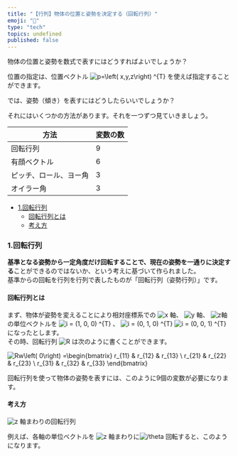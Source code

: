 ```yaml
---
title: "【行列】物体の位置と姿勢を決定する（回転行列）"
emoji: "🤖"
type: "tech"
topics: undefined
published: false
---
```


物体の位置と姿勢を数式で表すにはどうすればよいでしょうか？

位置の指定は、位置ベクトル ![p=\left( x,y,z\right) ^{T}](https://chart.apis.google.com/chart?cht=tx&chl=p%3D%5Cleft%28%20x%2Cy%2Cz%5Cright%29%20%5E%7BT%7D) を使えば指定することができます。

では、姿勢（傾き）を表すにはどうしたらいいでしょうか？

それにはいくつかの方法があります。それを一つずつ見ていきましょう。

| 方法          | 変数の数 |
| ----------- | ---- |
| 回転行列        | 9    |
| 有顔ベクトル      | 6    |
| ピッチ、ロール、ヨー角 | 3    |
| オイラー角       | 3    |

* [1.回転行列](#1回転行列)  
   * [回転行列とは](#回転行列とは)  
   * [考え方](#考え方)

### 1.回転行列

**基準となる姿勢から一定角度だけ回転することで、現在の姿勢を一通りに決定する**ことができるのではないか、という考えに基づいて作られました。  
基準からの回転を行列を行列で表したものが「回転行列（姿勢行列）」です。  
  
#### 回転行列とは

まず、物体が姿勢を変えることにより相対座標系での ![ x](https://chart.apis.google.com/chart?cht=tx&chl=%20x) 軸、 ![y](https://chart.apis.google.com/chart?cht=tx&chl=y) 軸、 ![z](https://chart.apis.google.com/chart?cht=tx&chl=z)軸の単位ベクトルを ![ i = (1, 0, 0) ^{T}](https://chart.apis.google.com/chart?cht=tx&chl=%20i%20%3D%20%281%2C%200%2C%200%29%20%5E%7BT%7D) 、 ![ i = (0, 1, 0) ^{T}](https://chart.apis.google.com/chart?cht=tx&chl=%20i%20%3D%20%280%2C%201%2C%200%29%20%5E%7BT%7D) ![i = (0, 0, 1) ^{T} ](https://chart.apis.google.com/chart?cht=tx&chl=i%20%3D%20%280%2C%200%2C%201%29%20%5E%7BT%7D%20) になったとします。  
その時、回転行列 ![ R](https://chart.apis.google.com/chart?cht=tx&chl=%20R) は次のように書くことができます。

![Rw\left( 0\right) =\begin{bmatrix} r_{11} & r_{12} & r_{13} \\ r_{21} & r_{22} & r_{23} \\ r_{31} & r_{32} & r_{33} \end{bmatrix}](https://chart.apis.google.com/chart?cht=tx&chl=Rw%5Cleft%28%200%5Cright%29%20%3D%5Cbegin%7Bbmatrix%7D%20r_%7B11%7D%20%26%20r_%7B12%7D%20%26%20r_%7B13%7D%20%5C%5C%20r_%7B21%7D%20%26%20r_%7B22%7D%20%26%20r_%7B23%7D%20%5C%5C%20r_%7B31%7D%20%26%20r_%7B32%7D%20%26%20r_%7B33%7D%20%5Cend%7Bbmatrix%7D) 

回転行列を使って物体の姿勢を表すには、このように9個の変数が必要になります。  
  
#### 考え方

![ z](https://chart.apis.google.com/chart?cht=tx&chl=%20z) 軸まわりの回転行列

例えば、各軸の単位ベクトルを ![ z](https://chart.apis.google.com/chart?cht=tx&chl=%20z) 軸まわりに![ /theta](https://chart.apis.google.com/chart?cht=tx&chl=%20%2Ftheta) 回転すると、このようになります。
